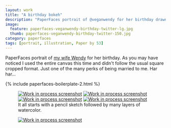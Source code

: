 ```yaml
---
layout: work
title: "A birthday bokeh"
description: "PaperFaces portrait of @veganwendy for her birthday drawn with Paper by 53 on an iPad."
image: 
  feature: paperfaces-veganwendy-birthday-twitter-lg.jpg
  thumb: paperfaces-veganwendy-birthday-twitter-150.jpg
category: paperfaces
tags: [portrait, illustration, Paper by 53]
---
```


PaperFaces portrait of [my wife Wendy](http://2littlerosebuds.com) for her birthday. As you may have noticed I used the entire canvas this time and didn't follow the usual square cropped format. Just one of the many perks of being married to me. Har har...

{% include paperfaces-boilerplate-2.html %}

<figure class="half">
	<a href="{{ site.url }}/images/paperfaces-veganwendy-birthday-process-1-lg.jpg"><img src="{{ site.url }}/images/paperfaces-veganwendy-birthday-process-1-600.jpg" alt="Work in process screenshot"></a>
	<a href="{{ site.url }}/images/paperfaces-veganwendy-birthday-process-2-lg.jpg"><img src="{{ site.url }}/images/paperfaces-veganwendy-birthday-process-2-600.jpg" alt="Work in process screenshot"></a>
	<a href="{{ site.url }}/images/paperfaces-veganwendy-birthday-process-3-lg.jpg"><img src="{{ site.url }}/images/paperfaces-veganwendy-birthday-process-3-600.jpg" alt="Work in process screenshot"></a>
	<a href="{{ site.url }}/images/paperfaces-veganwendy-birthday-process-4-lg.jpg"><img src="{{ site.url }}/images/paperfaces-veganwendy-birthday-process-4-600.jpg" alt="Work in process screenshot"></a>
	<figcaption>It all starts with a pencil sketch followed by many layers of watercolor.</figcaption>
</figure>

<figure>
	<a href="{{ site.url }}/images/paperfaces-veganwendy-birthday-process-5-lg.jpg"><img src="{{ site.url }}/images/paperfaces-veganwendy-birthday-process-5-750.jpg" alt="Work in process screenshot"></a>
</figure>